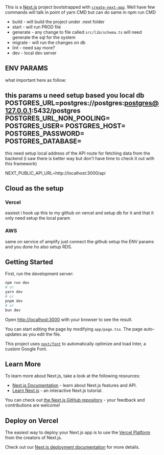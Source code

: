 This is a [Next.js](https://nextjs.org/) project bootstrapped with [`create-next-app`](https://github.com/vercel/next.js/tree/canary/packages/create-next-app).
Well have few commands will talk in point of yarn CMD but can do same in npm run CMD

* build - will build the project under .next folder
* start - will run PROD file
* generate - any change to file called `src/lib/schema.ts` will need generate the sql for the system
* migrate - will run the changes on db
* lint - need say more?
* dev - local dev server
## ENV PARAMS
what important here as follow:

this params u need setup based you local db
POSTGRES_URL=postgres://postgres:postgres@127.0.0.1:5432/postgres
POSTGRES_URL_NON_POOLING=
POSTGRES_USER=
POSTGRES_HOST=
POSTGRES_PASSWORD=
POSTGRES_DATABASE=
----
this need setup local address of the API route for fetching data from the backend (i saw there is better way but don't have time to check it out with this framework)

NEXT_PUBLIC_API_URL=http://localhost:3000/api
## Cloud as the setup

### Vercel
easiest i hook up this to my github on vercel and setup db for it and that it only need setup the local param

### AWS
same on service of amplify just connect the github setup the ENV params and you done ho also setup RDS.


## Getting Started

First, run the development server:

```bash
npm run dev
# or
yarn dev
# or
pnpm dev
# or
bun dev
```

Open [http://localhost:3000](http://localhost:3000) with your browser to see the result.

You can start editing the page by modifying `app/page.tsx`. The page auto-updates as you edit the file.

This project uses [`next/font`](https://nextjs.org/docs/basic-features/font-optimization) to automatically optimize and load Inter, a custom Google Font.

## Learn More

To learn more about Next.js, take a look at the following resources:

- [Next.js Documentation](https://nextjs.org/docs) - learn about Next.js features and API.
- [Learn Next.js](https://nextjs.org/learn) - an interactive Next.js tutorial.

You can check out [the Next.js GitHub repository](https://github.com/vercel/next.js/) - your feedback and contributions are welcome!

## Deploy on Vercel

The easiest way to deploy your Next.js app is to use the [Vercel Platform](https://vercel.com/new?utm_medium=default-template&filter=next.js&utm_source=create-next-app&utm_campaign=create-next-app-readme) from the creators of Next.js.

Check out our [Next.js deployment documentation](https://nextjs.org/docs/deployment) for more details.



